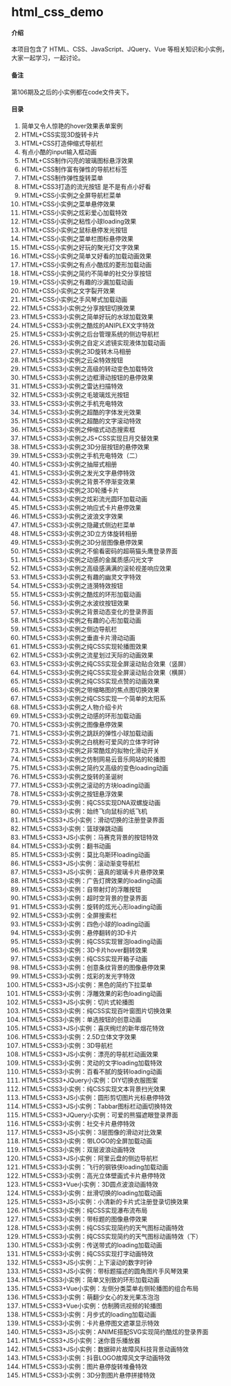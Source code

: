 # html_css_demo

#### 介绍
本项目包含了 HTML、CSS、JavaScript、JQuery、Vue 等相关知识和小实例，大家一起学习，一起讨论。

#### 备注
第106期及之后的小实例都在code文件夹下。

#### 目录

1.  简单又令人惊艳的hover效果表单案例
2.  HTML+CSS实现3D旋转卡片
3.  HTML+CSS打造伸缩式导航栏
4.  有点小酷的input输入框动画
5.  HTML+CSS制作闪亮的玻璃图标悬浮效果
6.  HTML+CSS制作富有弹性的导航栏标签
7.  HTML+CSS制作弹性旋转菜单
8.  HTML+CSS3打造的流光按钮 是不是有点小好看
9.  HTML+CSS小实例之全屏导航栏菜单
10. HTML+CSS小实例之菜单悬停效果
11. HTML+CSS小实例之炫彩爱心加载特效
12. HTML+CSS小实例之粘性小球loading效果
13. HTML+CSS小实例之鼠标悬停发光按钮
14. HTML+CSS小实例之菜单栏图标悬停效果
15. HTML+CSS小实例之好玩的聚光灯文字效果
16. HTML+CSS小实例之简单又好看的加载动画效果
17. HTML+CSS小实例之有点小酷炫的菱形加载动画
18. HTML+CSS小实例之简约不简单的社交分享按钮
19. HTML+CSS小实例之有趣的沙漏加载动画
20. HTML+CSS小实例之文字裂开效果
21. HTML+CSS小实例之手风琴式加载动画
22. HTML5+CSS3小实例之分享按钮切换效果
23. HTML5+CSS3小实例之简单好玩的水球加载效果
24. HTML5+CSS3小实例之酷炫的ANIPLEX文字特效
25. HTML5+CSS3小实例之后台管理系统的侧边导航栏
26. HTML5+CSS3小实例之自定义滤镜实现液体加载动画
27. HTML5+CSS3小实例之3D旋转木马相册
28. HTML5+CSS3小实例之云朵特效按钮
29. HTML5+CSS3小实例之高级的转动变色加载特效
30. HTML5+CSS3小实例之边框滑动按钮的悬停效果
31. HTML5+CSS3小实例之雷达扫描特效
32. HTML5+CSS3小实例之毛玻璃炫光按钮
33. HTML5+CSS3小实例之手机充电特效
34. HTML5+CSS3小实例之超酷的字体发光效果
35. HTML5+CSS3小实例之超酷的文字滚动特效
36. HTML5+CSS3小实例之伸缩式动态搜索框
37. HTML5+CSS3小实例之JS+CSS实现日月交替效果
38. HTML5+CSS3小实例之3D分层按钮的悬停效果
39. HTML5+CSS3小实例之手机充电特效（二）
40. HTML5+CSS3小实例之抽屉式相册
41. HTML5+CSS3小实例之发光文字悬停特效
42. HTML5+CSS3小实例之背景不停渐变效果
43. HTML5+CSS3小实例之3D轮播卡片
44. HTML5+CSS3小实例之炫彩流光圆环加载动画
45. HTML5+CSS3小实例之响应式卡片悬停效果
46. HTML5+CSS3小实例之波浪文字效果
47. HTML5+CSS3小实例之隐藏式侧边栏菜单
48. HTML5+CSS3小实例之3D立方体旋转相册
49. HTML5+CSS3小实例之3D分层图像悬停效果
50. HTML5+CSS3小实例之不偷看密码的超萌猫头鹰登录界面
51. HTML5+CSS3小实例之动感的金属质感闪光文字
52. HTML5+CSS3小实例之高级感满满的滚轮视差响应效果
53. HTML5+CSS3小实例之有趣的幽灵文字特效
54. HTML5+CSS3小实例之涟漪特效按钮
55. HTML5+CSS3小实例之酷炫的环形加载动画
56. HTML5+CSS3小实例之水波纹按钮效果
57. HTML5+CSS3小实例之背景动态变化的登录界面
58. HTML5+CSS3小实例之有趣的心形加载动画
59. HTML5+CSS3小实例之侧边导航栏
60. HTML5+CSS3小实例之垂直卡片滑动动画
61. HTML5+CSS3小实例之纯CSS实现轮播图效果
62. HTML5+CSS3小实例之流星划过天际的动画效果
63. HTML5+CSS3小实例之纯CSS实现全屏滚动贴合效果（竖屏）
64. HTML5+CSS3小实例之纯CSS实现全屏滚动贴合效果（横屏）
65. HTML5+CSS3小实例之纯CSS实现点赞的动画效果
66. HTML5+CSS3小实例之带缩略图的焦点图切换效果
67. HTML5+CSS3小实例之纯CSS实现一个简单的太阳系
68. HTML5+CSS3小实例之人物介绍卡片
69. HTML5+CSS3小实例之动感的环形加载动画
70. HTML5+CSS3小实例之图像悬停效果
71. HTML5+CSS3小实例之跳跃的弹性小球加载动画
72. HTML5+CSS3小实例之白桃粉可爱风的立体字时钟
73. HTML5+CSS3小实例之非常酷炫的拟物化滑动开关
74. HTML5+CSS3小实例之仿制网易云音乐网站的轮播图
75. HTML5+CSS3小实例之简约又高级的变色loading动画
76. HTML5+CSS3小实例之旋转的圣诞树
77. HTML5+CSS3小实例之滚动的方块loading动画
78. HTML5+CSS3小实例之按钮悬浮效果
79. HTML5+CSS3小实例：纯CSS实现DNA双螺旋动画
80. HTML5+CSS3小实例：始终飞向鼠标的纸飞机
81. HTML5+CSS3+JS小实例：滑动切换的注册登录界面
82. HTML5+CSS3小实例：篮球弹跳动画
83. HTML5+CSS3+JS小实例：马赛克背景的按钮特效
84. HTML5+CSS3小实例：翻书动画
85. HTML5+CSS3小实例：莫比乌斯环loading动画
86. HTML5+CSS3+JS小实例：滚动渐变导航栏
87. HTML5+CSS3+JS小实例：逼真的玻璃卡片悬停效果
88. HTML5+CSS3小实例：广告灯牌效果的loading动画
89. HTML5+CSS3小实例：自带射灯的浮雕按钮
90. HTML5+CSS3小实例：超时空背景的登录界面
91. HTML5+CSS3小实例：旋转的炫光心形loading动画
92. HTML5+CSS3小实例：全屏搜索栏
93. HTML5+CSS3小实例：四色小球的loading动画
94. HTML5+CSS3小实例：悬停翻转的3D卡片
95. HTML5+CSS3小实例：纯CSS实现冒泡loading动画
96. HTML5+CSS3小实例：3D卡片hover翻转效果
97. HTML5+CSS3小实例：纯CSS实现开箱子动画
98. HTML5+CSS3小实例：创意条纹背景的图像悬停效果
99. HTML5+CSS3小实例：炫彩的发光字特效
100. HTML5+CSS3+JS小实例：黑色的简约下拉菜单
101. HTML5+CSS3小实例：浮雕效果的彩色loading动画
102. HTML5+CSS3+JS小实例：切片式轮播图
103. HTML5+CSS3小实例：纯CSS实现百叶窗图片切换效果
104. HTML5+CSS3小实例：单选按钮的创意动画
105. HTML5+CSS3+JS小实例：喜庆绚烂的新年烟花特效
106. HTML5+CSS3小实例：2.5D立体文字效果
107. HTML5+CSS3小实例：3D导航栏
108. HTML5+CSS3+JS小实例：漂亮的导航栏动画效果
109. HTML5+CSS3小实例：灵动的文字loading加载特效
110. HTML5+CSS3小实例：百看不腻的旋转loading动画
111. HTML5+CSS3+JQuery小实例：DIY切换衣服图案
112. HTML5+CSS3小实例：纯CSS实现文本背景扫光效果
113. HTML5+CSS3+JS小实例：圆形剪切图片光标悬停特效
114. HTML5+CSS3+JS小实例：Tabbar图标栏动画切换特效
115. HTML5+CSS3+JQuery小实例：可爱的熊猫遮眼登录界面
116. HTML5+CSS3小实例：社交卡片悬停特效
117. HTML5+CSS3+JS小实例：3层图像的滑动对比效果
118. HTML5+CSS3小实例：带LOGO的全屏加载动画
119. HTML5+CSS3小实例：双层波浪动画特效
120. HTML5+CSS3+JS小实例：阿里云盘的侧边导航栏
121. HTML5+CSS3小实例：飞行的钢铁侠loading加载动画
122. HTML5+CSS3小实例：高光立体壁画式卡片悬停特效
123. HTML5+CSS3+Vue小实例：3D圆点波浪动画特效
124. HTML5+CSS3小实例：丝滑切换的loading加载动画
125. HTML5+CSS3+JS小实例：小清新的卡片式注册登录切换效果
126. HTML5+CSS3小实例：纯CSS实现瀑布流布局
127. HTML5+CSS3小实例：带标题的图像悬停效果
128. HTML5+CSS3小实例：纯CSS实现简约的天气图标动画特效
129. HTML5+CSS3小实例：纯CSS实现简约的天气图标动画特效（下）
130. HTML5+CSS3小实例：传送带式的loading加载动画
131. HTML5+CSS3小实例：纯CSS实现打字动画特效
132. HTML5+CSS3+JS小实例：上下滚动的数字时钟
133. HTML5+CSS3+JS小实例：带标题描述的圆角图片手风琴效果
134. HTML5+CSS3小实例：简单又别致的环形加载动画
135. HTML5+CSS3+Vue小实例：左侧分类菜单右侧轮播图的组合布局
136. HTML5+CSS3小实例：萌翻少女心的发光果冻泡泡
137. HTML5+CSS3+Vue小实例：仿制腾讯视频的轮播图
138. HTML5+CSS3小实例：月步式的loading加载动画
139. HTML5+CSS3小实例：卡片悬停图文遮罩显示特效
140. HTML5+CSS3+JS小实例：ANIME搭配SVG实现简约酷炫的登录界面
141. HTML5+CSS3+JS小实例：迷你音乐播放器
142. HTML5+CSS3+JS小实例：数据碎片故障风科技背景动画特效
143. HTML5+CSS3小实例：抖音LOGO故障风文字动画特效
144. HTML5+CSS3小实例：图片悬停旋转堆叠特效
145. HTML5+CSS3小实例：3D分割图片悬停拼接特效